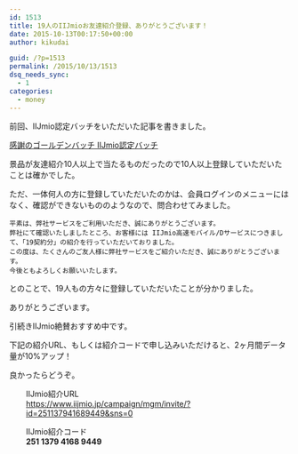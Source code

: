 ```yaml
---
id: 1513
title: 19人のIIJmioお友達紹介登録、ありがとうございます！
date: 2015-10-13T00:17:50+00:00
author: kikudai

guid: /?p=1513
permalink: /2015/10/13/1513
dsq_needs_sync:
  - 1
categories:
  - money
---
```

前回、IIJmio認定バッチをいただいた記事を書きました。
  
[感謝のゴールデンバッチ IIJmio認定バッチ](/post/aug-27-2015_01)

景品が友達紹介10人以上で当たるものだったので10人以上登録していただいたことは確かでした。

<!--more-->

ただ、一体何人の方に登録していただいたのかは、会員ログインのメニューにはなく、確認ができないもののようなので、問合わせてみました。

```
平素は、弊社サービスをご利用いただき、誠にありがとうございます。
弊社にて確認いたしましたところ、お客様には IIJmio高速モバイル/Dサービスにつきまして、「19契約分」の紹介を行っていただいておりました。
この度は、たくさんのご友人様に弊社サービスをご紹介いただき、誠にありがとうございます。
今後ともよろしくお願いいたします。
```

とのことで、19人もの方々に登録していただいたことが分かりました。

ありがとうございます。

引続きIIJmio絶賛おすすめ中です。

下記の紹介URL、もしくは紹介コードで申し込みいただけると、2ヶ月間データ量が10%アップ！

良かったらどうぞ。

<p style="padding-left: 30px;">
  IIJmio紹介URL<br /> <a href="https://www.iijmio.jp/campaign/mgm/invite/?id=251137941689449&sns=0" target="_blank">https://www.iijmio.jp/campaign/mgm/invite/?id=251137941689449&sns=0</a>
</p>

<p style="padding-left: 30px;">
  IIJmio紹介コード<br /> <strong>251 1379 4168 9449</strong>
</p>